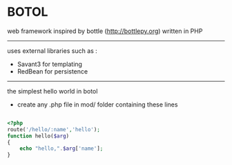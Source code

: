 # BOTOL #

web framework inspired by bottle (http://bottlepy.org)
written in PHP

---

uses external libraries such as : 

* Savant3 for templating
* RedBean for persistence

---

the simplest hello world in botol

* create any .php file in mod/ folder containing these lines

```php

<?php
route('/hello/:name','hello');
function hello($arg)
{
    echo "hello,".$arg['name'];
}

```